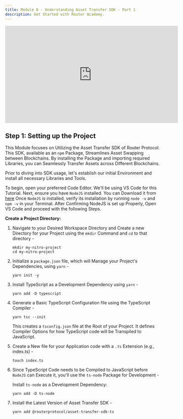 ```yaml
---
title: Module 8 - Understanding Asset Transfer SDK - Part 1
description: Get Started with Router Academy.
---
```


<iframe width="560" height="315" src="https://www.youtube.com/embed/phNcKPKRHGY" frameborder="0" allow="accelerometer; autoplay; encrypted-media; gyroscope; picture-in-picture" allowfullscreen></iframe>

## Step 1: Setting up the Project

This Module focuses on Utilizing the Asset Transfer SDK of Router Protocol. This SDK, available as an <code>npm</code> Package, Streamlines Asset Swapping between Blockchains. By installing the Package and importing required Libraries, you can Seamlessly Transfer Assets across Different Blockchains.

Prior to diving into SDK usage, let's establish our initial Environment and install all necessary Libraries and Tools.

To begin, open your preferred Code Editor. We'll be using VS Code for this Tutorial. Next, ensure you have <code>NodeJS</code> installed. You can Download it from [here](https://nodejs.org/en/download.)
Once <code>NodeJS</code> is installed, verify its installation by running <code>node -v</code> and <code>npm -v</code> in your Terminal. After Confirming NodeJS is set up Properly, Open VS Code and proceed with the following Steps.

**Create a Project Directory:**

1. Navigate to your Desired Workspace Directory and Create a new Directory for your Project using the <code>mkdir</code> Command and <code>cd</code> to that directory -

    ```
    mkdir my-nitro-project
    cd my-nitro-project
    ```

2. Initialize a <code>package.json</code> file, which will Manage your Project's Dependencies, using `yarn` -

    ```
    yarn init -y
    ```

3. Install TypeScript as a Development Dependency using `yarn` -

    ```
    yarn add -D typescript
    ```

4. Generate a Basic TypeScript Configuration file using the TypeScript Compiler -

    ```
    yarn tsc --init
    ```

    This creates a <code>tsconfig.json</code> file at the Root of your Project. It defines Compiler Options for how TypeScript code will be Transpiled to JavaScript.

5. Create a New file for your Application code with a <code>.ts</code> Extension (e.g., index.ts) -

    ```
    touch index.ts
    ```

6. Since TypeScript Code needs to be Compiled to JavaScript before <code>NodeJS</code> can Execute it, you'll use the `ts-node` Package for Development -

    Install <code>ts-node</code> as a Development Dependency:

    ```
    yarn add -D ts-node
    ```

7. Install the Latest Version of Asset Transfer SDK -

    ```
    yarn add @routerprotocol/asset-transfer-sdk-ts
    ```
